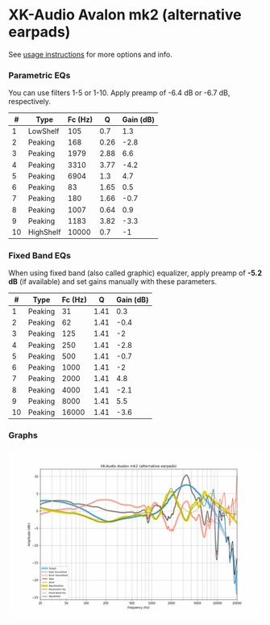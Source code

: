 # XK-Audio Avalon mk2 (alternative earpads)
See [usage instructions](https://github.com/jaakkopasanen/AutoEq#usage) for more options and info.

### Parametric EQs
You can use filters 1-5 or 1-10. Apply preamp of -6.4 dB or -6.7 dB, respectively.

|   # | Type      |   Fc (Hz) |    Q |   Gain (dB) |
|-----|-----------|-----------|------|-------------|
|   1 | LowShelf  |       105 | 0.7  |         1.3 |
|   2 | Peaking   |       168 | 0.26 |        -2.8 |
|   3 | Peaking   |      1979 | 2.88 |         6.6 |
|   4 | Peaking   |      3310 | 3.77 |        -4.2 |
|   5 | Peaking   |      6904 | 1.3  |         4.7 |
|   6 | Peaking   |        83 | 1.65 |         0.5 |
|   7 | Peaking   |       180 | 1.66 |        -0.7 |
|   8 | Peaking   |      1007 | 0.64 |         0.9 |
|   9 | Peaking   |      1183 | 3.82 |        -3.3 |
|  10 | HighShelf |     10000 | 0.7  |        -1   |

### Fixed Band EQs
When using fixed band (also called graphic) equalizer, apply preamp of **-5.2 dB** (if available) and set gains manually with these parameters.

|   # | Type    |   Fc (Hz) |    Q |   Gain (dB) |
|-----|---------|-----------|------|-------------|
|   1 | Peaking |        31 | 1.41 |         0.3 |
|   2 | Peaking |        62 | 1.41 |        -0.4 |
|   3 | Peaking |       125 | 1.41 |        -2   |
|   4 | Peaking |       250 | 1.41 |        -2.8 |
|   5 | Peaking |       500 | 1.41 |        -0.7 |
|   6 | Peaking |      1000 | 1.41 |        -2   |
|   7 | Peaking |      2000 | 1.41 |         4.8 |
|   8 | Peaking |      4000 | 1.41 |        -2.1 |
|   9 | Peaking |      8000 | 1.41 |         5.5 |
|  10 | Peaking |     16000 | 1.41 |        -3.6 |

### Graphs
![](./XK-Audio%20Avalon%20mk2%20(alternative%20earpads).png)
